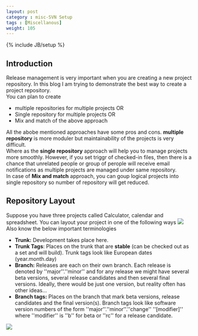 ```yaml
---
layout: post
category : misc-SVN Setup
tags : [Miscellanous]
weight: 105
---
```

{% include JB/setup %}

## Introduction

Release management is very important when you are creating a new project repository. In this blog I am trying to demonstrate the best way to create a project repository.  
You can plan to create


 * multiple repositories for multiple projects OR
 * Single repository for multiple projects OR
 * Mix and match of the above approach

All the abobe mentioned approaches have some pros and cons. 
**multiple repository** is more moduler but maintainability of the projects is very difficult.  
Where as the **single repository** approach will help you to manage projects more smoothly. However, if you set triggr of checked-in files, then there is a chance that unrelated people or group of perople will receive email notifications as multiple projects are managed under same repository.  
In case of **Mix and match** approach, you can goup logical projects into single repository so number of repository will get reduced.

## Repository Layout

Suppose you have three projects called Calculator, calendar and spreadsheet. You can layout your project in one of the following ways
<img src="https://cloud.githubusercontent.com/assets/11231867/8251541/0e66fcf0-169b-11e5-81c7-079c4b59eb3b.png"/>  
Also know the below important terminologies


* **Trunk:** Development takes place here.
* **Trunk Tags**: Places on the trunk that are **stable** (can be checked out as a set and will build). Trunk tags look like European dates (year.month.day)
* **Branch:** Releases are each on their own branch. Each release is denoted by ''major''.''minor'' and for any release we might have several beta versions, several release candidates and then several final versions. Ideally, there would be just one version, but reality often has other ideas...
* **Branch tags:** Places on the branch that mark beta versions, release candidates and the final version(s). Branch tags look like software version numbers of the form ''major''.''minor''.''change'' ''[modifier]'' where ''modifier'' is ''b'' for beta or ''rc'' for a release candidate.

<img src="https://cloud.githubusercontent.com/assets/11231867/8252824/121c8598-16a7-11e5-97e9-f923203c8fcb.png"/>
